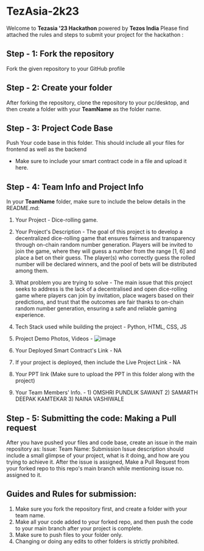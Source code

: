 # TezAsia-2k23
Welcome to **Tezasia '23 Hackathon** powered by **Tezos India** 
Please find attached the rules and steps to submit your project for the hackathon : 

## Step - 1: Fork the repository
Fork the given repository to your GitHub profile

## Step - 2:  Create your folder
After forking the repository, clone the repository to your pc/desktop, and then create a folder with your **TeamName** as the folder name.

## Step - 3: Project Code Base
Push Your code base in this folder.
This should include all your files for frontend as well as the backend
* Make sure to include your smart contract code in a file and upload it here.
     

## Step - 4: Team Info and Project Info
In your **TeamName** folder, make sure to include the below details in the README.md: 
  1. Your Project - Dice-rolling game.
  2. Your Project's Description - The goal of this project is to develop a decentralized dice-rolling game that ensures fairness and transparency through on-chain random number generation. Players will be invited to join the game, where they will guess a number from the range [1, 6] and place a bet on their guess. The player(s) who correctly guess the rolled number will be declared winners, and the pool of bets will be distributed among them.
  3. What problem you are trying to solve - The main issue that this project seeks to address is the lack of a decentralised and open dice-rolling game where players can join by invitation, place wagers based on their predictions, and trust that the outcomes are fair thanks to on-chain random number generation, ensuring a safe and reliable gaming experience.
  4. Tech Stack used while building the project - Python, HTML, CSS, JS
  5. Project Demo Photos, Videos - ![image](https://github.com/OmshriSawant/TezAsia-2k23/assets/95840639/de5fb4af-11b2-4c7b-a01e-1a12d23b7232)

  6. Your Deployed Smart Contract's Link - NA
  7. If your project is deployed, then include the Live Project Link - NA 
  8. Your PPT link (Make sure to upload the PPT in this folder along with the project)
  9. Your Team Members' Info. - 1) OMSHRI PUNDLIK SAWANT
                                2) SAMARTH DEEPAK KAMTEKAR
                                3) NAINA VASHIWALE

## Step - 5:  Submitting the code: Making a Pull request
After you have pushed your files and code base,
create an issue in the main repository as:
  Issue:  Team Name: Submission
  Issue description should include a small glimpse of your project, what is it doing, and how are you trying to achieve it.
After the issue is assigned,
Make a Pull Request from your forked repo to this repo's main branch while mentioning issue no. assigned to it.

## Guides and Rules for submission:
1. Make sure you fork the repository first, and create a folder with your team name.
2. Make all your code added to your forked repo, and then push the code to your main branch after your project is complete.
3. Make sure to push files to your folder only.
4. Changing or doing any edits to other folders is strictly prohibited. 
